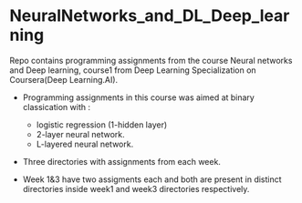 # NeuralNetworks_and_DL_Deep_learning
Repo contains programming assignments from the course Neural networks and Deep learning, course1 from Deep Learning Specialization on Coursera(Deep Learning.AI).
  - Programming assignments in this course was aimed at binary classication with :
      - logistic regression (1-hidden layer)
      - 2-layer neural network.
      - L-layered neural network.
      
  - Three directories with assignments from each week.
  
  - Week 1&3 have two assigments each and both are present in distinct directories inside week1 and week3 directories respectively. 
